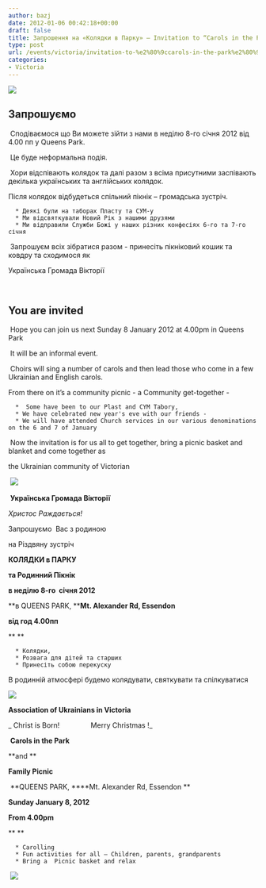 ```yaml
---
author: bazj
date: 2012-01-06 00:42:18+00:00
draft: false
title: Запрошення на «Колядки в Пaрку» – Invitation to “Carols in the Park”
type: post
url: /events/victoria/invitation-to-%e2%80%9ccarols-in-the-park%e2%80%9d/
categories:
- Victoria
---
```


[![](http://www.ozeukes.com/wp-content/uploads/2012/01/Xmas-Candle-thumb.jpg)
](http://www.ozeukes.com/wp-content/uploads/2012/01/Xmas-Candle-thumb.jpg)


## Запрошуємо


 Сподіваємося що Ви можете зійти з нами в неділю 8-го січня 2012 від 4.00 пп у Queens Park.

 Це буде неформальна подія.

 Хори відспівають колядок та далі разом з всіма присутними заспівають декілька українських та англійських колядок.

Після колядок відбудеться спільний пікнік – громадська зустріч.



	  * Деякі були на таборах Пласту та СУМ-у
	  * Ми відсвяткували Новий Рік з нашими друзями
	  * Ми відправили Служби Божі у наших різних конфесіях 6-го та 7-го січня

 Запрошуєм всіх зібратися разом - принесіть пікніковий кошик та ковдру та сходимося як


Українська Громада Вікторії


 


## You are invited


 Hope you can join us next Sunday 8 January 2012 at 4.00pm in Queens Park

 It will be an informal event.

 Choirs will sing a number of carols and then lead those who come in a few Ukrainian and English carols.

From there on it’s a community picnic - a Community get-together -



	  *  Some have been to our Plast and CYM Tabory,
	  * We have celebrated new year's eve with our friends -
	  * We will have attended Church services in our various denominations on the 6 and 7 of January

 Now the invitation is for us all to get together, bring a picnic basket and blanket and come together as


the Ukrainian community of Victorian 


 [![](http://www.ozeukes.com/wp-content/uploads/2012/01/Xmas-Graphic1-600pxl.jpg)
](http://www.ozeukes.com/wp-content/uploads/2012/01/Xmas-Graphic1-600pxl.jpg)




 **Українська Громада Вікторії**





_Христос Раждається!_





Запрошуємо  Вас з родиною





на Різдвяну зустріч





**КОЛЯДКИ в ПAРКУ**





**та Родинний Пікнік**





**в неділю 8-го  січня 2012**





**в QUEENS PARK, ****Mt. Alexander Rd, Essendon**





**від год 4.00пп**





** **






	  * Колядки,
	  * Розвага для дітей та старших
	  * Принесіть собою перекуску

В родинній атмосфері будемо колядувати, святкувати та спілкуватися


[![](http://www.ozeukes.com/wp-content/uploads/2012/01/AUV-Colour-thumb1.jpg)
](http://www.ozeukes.com/wp-content/uploads/2012/01/AUV-Colour-thumb1.jpg)




**Association of Ukrainians in Victoria**




_ Christ is Born!                Merry Christmas !_




 **Carols in the Park**




**and **




**Family Picnic**




 **QUEENS PARK, ****Mt. Alexander Rd, Essendon
**




**Sunday January 8, 2012**




**From 4.00pm**




** ** 






	  * Carolling
	  * Fun activities for all – Children, parents, grandparents
	  * Bring a  Picnic basket and relax

 [![](http://www.ozeukes.com/wp-content/uploads/2012/01/Xmas-Graphic1-600pxl1.jpg)
](http://www.ozeukes.com/wp-content/uploads/2012/01/Xmas-Graphic1-600pxl1.jpg)
